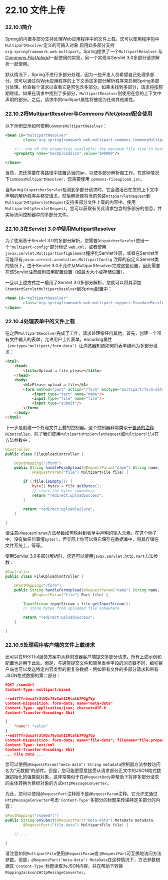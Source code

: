 # 22.10 文件上传

### 22.10.1简介

Spring的内置多部分支持处理Web应用程序中的文件上载。您可以使用程序包中`MultipartResolver`定义的可插入对象 启用此多部分支持`org.springframework.web.multipart`。Spring提供了一个`MultipartResolver` 与[*Commons FileUpload*](https://jakarta.apache.org/commons/fileupload)一起使用的实现，另一个实现与Servlet 3.0多部分请求解析一起使用。

默认情况下，Spring不进行多部分处理，因为一些开发人员希望自己处理多部分。您可以通过向Web应用程序的上下文添加多部分解析程序来启用Spring多部分处理。检查每个请求以查看它是否包含多部分。如果未找到多部分，请求将按预期继续。如果在请求中找到了多部分，`MultipartResolver`则使用在您的上下文中声明的部分。之后，请求中的multipart属性将被视为任何其他属性。

### 22.10.2将MultipartResolver与*Commons FileUpload*配合使用

以下示例显示如何使用`CommonsMultipartResolver`：

```xml
<bean id="multipartResolver"
        class="org.springframework.web.multipart.commons.CommonsMultipartResolver">

    <!-- one of the properties available; the maximum file size in bytes -->
    <property name="maxUploadSize" value="100000"/>

</bean>
```

当然，您还需要在类路径中放置适当的jar，以使多部分解析器工作。在这种情况下`CommonsMultipartResolver`，您需要使用 `commons-fileupload.jar`。

当Spring `DispatcherServlet`检测到多部分请求时，它会激活已在您的上下文中声明的解析程序并移交请求。然后解析器将当前包装`HttpServletRequest`到`MultipartHttpServletRequest`支持多部分文件上载的内容中。使用`MultipartHttpServletRequest`，您可以获取有关此请求包含的多部分的信息，并实际访问控制器中的多部分文件。

### 22.10.3在*Servlet 3.0中*使用MultipartResolver

为了使用基于Servlet 3.0的多部分解析，您需要`DispatcherServlet`使用一个`"multipart-config"`部分标记 `web.xml`，或者使用`javax.servlet.MultipartConfigElement`程序化Servlet注册，或者在Servlet类可能带有`javax.servlet.annotation.MultipartConfig` 注释的自定义Servlet类的情况下。由于Servlet 3.0不允许从MultipartResolver完成这些设置，因此需要在该Servlet注册级别应用配置设置（如最大大小或存储位置）。

一旦以上述方式之一启用了Servlet 3.0多部分解析，您就可以将其添加`StandardServletMultipartResolver`到Spring配置中：

```xml
<bean id="multipartResolver"
        class="org.springframework.web.multipart.support.StandardServletMultipartResolver">
</bean>
```

### 22.10.4处理表单中的文件上载

在之后`MultipartResolver`完成了工作，请求处理像任何其他。首先，创建一个带有文件输入的表单，允许用户上传表单。encoding属性（`enctype="multipart/form-data"`）让浏览器知道如何将表单编码为多部分请求：

```html
<html>
    <head>
        <title>Upload a file please</title>
    </head>
    <body>
        <h1>Please upload a file</h1>
        <form method="post" action="/form" enctype="multipart/form-data">
            <input type="text" name="name"/>
            <input type="file" name="file"/>
            <input type="submit"/>
        </form>
    </body>
</html>
```

下一步是创建一个处理文件上载的控制器。这个控制器非常类似于[普通的注释`@Controller`](mvc.html#mvc-ann-controller)，除了我们使用`MultipartHttpServletRequest`或`MultipartFile`在方法参数中：

```java
@Controller
public class FileUploadController {

    @PostMapping("/form")
    public String handleFormUpload(@RequestParam("name") String name,
            @RequestParam("file") MultipartFile file) {

        if (!file.isEmpty()) {
            byte[] bytes = file.getBytes();
            // store the bytes somewhere
            return "redirect:uploadSuccess";
        }

        return "redirect:uploadFailure";
    }

}
```

请注意`@RequestParam`方法参数如何映射到表单中声明的输入元素。在这个例子中，没有做任何事情`byte[]`，但实际上你可以将它保存在数据库中，将其存储在文件系统上，等等。

使用Servlet 3.0多部分解析时，您还可以使用`javax.servlet.http.Part`方法参数：

```java
@Controller
public class FileUploadController {

    @PostMapping("/form")
    public String handleFormUpload(@RequestParam("name") String name,
            @RequestParam("file") Part file) {

        InputStream inputStream = file.getInputStream();
        // store bytes from uploaded file somewhere

        return "redirect:uploadSuccess";
    }

}
```

### 22.10.5处理程序客户端的文件上载请求

还可以在RESTful服务方案中从非浏览器客户端提交多部分请求。所有上述示例和配置也适用于此处。但是，与通常提交文件和简单表单字段的浏览器不同，编程客户端也可以发送特定内容类型的更复杂数据 - 例如带有文件的多部分请求和带有JSON格式数据的第二部分：

```json
POST /someUrl
Content-Type: multipart/mixed

--edt7Tfrdusa7r3lNQc79vXuhIIMlatb7PQg7Vp
Content-Disposition: form-data; name="meta-data"
Content-Type: application/json; charset=UTF-8
Content-Transfer-Encoding: 8bit

{
	"name": "value"
}
--edt7Tfrdusa7r3lNQc79vXuhIIMlatb7PQg7Vp
Content-Disposition: form-data; name="file-data"; filename="file.properties"
Content-Type: text/xml
Content-Transfer-Encoding: 8bit
... File Data ...
```

您可以使用`@RequestParam("meta-data") String metadata`控制器方法参数访问名为“元数据”的部件。但是，您可能更愿意接受从请求部分正文中的JSON格式数据初始化的强类型对象，这非常类似于在`@RequestBody`非帮助下将非多部分请求的主体转换为目标对象的方式`HttpMessageConverter`。

为此，您可以使用`@RequestPart`注释而不是`@RequestParam`注释。它允许您通过`HttpMessageConverter`考虑`'Content-Type'`多部分的标题来传递特定多部分的内容：

```java
@PostMapping("/someUrl")
public String onSubmit(@RequestPart("meta-data") MetaData metadata,
        @RequestPart("file-data") MultipartFile file) {

    // ...

}
```

请注意如何`MultipartFile`使用`@RequestParam`或 `@RequestPart`可互换地访问方法参数。但是，`@RequestPart("meta-data") MetaData`在这种情况下，方法参数根据其`'Content-Type'`标题读取为JSON内容，并在帮助下转换`MappingJackson2HttpMessageConverter`。

